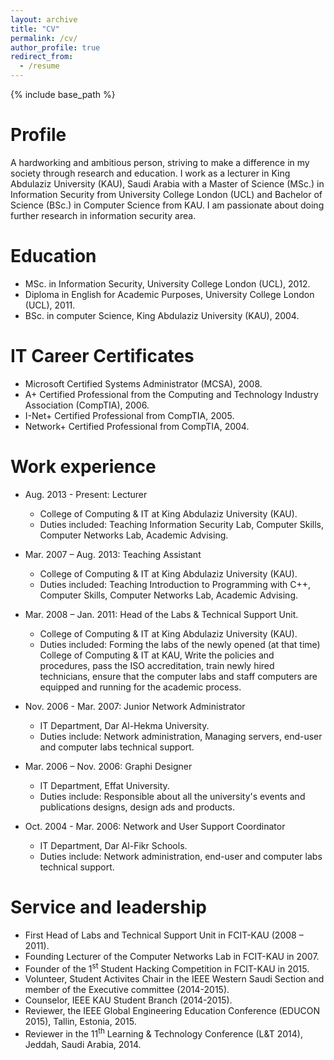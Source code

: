 ```yaml
---
layout: archive
title: "CV"
permalink: /cv/
author_profile: true
redirect_from:
  - /resume
---
```


{% include base_path %}

Profile
======
A hardworking and ambitious person, striving  to make a difference in my society through research and education. I work as a lecturer  in King Abdulaziz University (KAU), Saudi Arabia with a Master of Science (MSc.) in Information Security from University College London (UCL) and Bachelor of Science (BSc.) in Computer Science from KAU. I am passionate about  doing further research in information security area. 

Education
======
* MSc. in Information Security, University College London (UCL), 2012.
* Diploma in English for Academic Purposes, University College London (UCL), 2011.
* BSc. in computer Science, King Abdulaziz University (KAU), 2004.

IT Career Certificates
======
* Microsoft Certified Systems Administrator (MCSA), 2008.
* A+ Certified Professional from the Computing and Technology Industry Association (CompTIA), 2006.
* I-Net+ Certified Professional from CompTIA, 2005.
* Network+ Certified Professional from CompTIA, 2004.

Work experience
======
* Aug. 2013 - Present: Lecturer
  * College of Computing & IT at King Abdulaziz University (KAU).
  * Duties included: Teaching Information Security Lab, Computer Skills, Computer Networks Lab, Academic Advising.

* Mar. 2007 – Aug. 2013: Teaching Assistant
  * College of Computing & IT at King Abdulaziz University (KAU).
  * Duties included: Teaching Introduction to Programming with C++, Computer Skills, Computer Networks Lab, Academic Advising.

* Mar. 2008 – Jan. 2011: Head of the Labs & Technical Support Unit.
  * College of Computing & IT at King Abdulaziz University (KAU).
  * Duties included: Forming the labs of the newly opened (at that time) College of Computing & IT at KAU, Write the policies and procedures, pass the ISO accreditation, train newly hired technicians, ensure that the computer labs and staff computers are equipped and running for the academic process. 

* Nov. 2006 - Mar. 2007: Junior Network Administrator
  * IT Department, Dar Al-Hekma University. 
  * Duties include: Network administration, Managing servers, end-user and computer labs technical support.

* Mar. 2006 – Nov. 2006: Graphi Designer
  * IT Department, Effat University. 
  * Duties include: Responsible about all the university's events and publications designs, design ads and products.

* Oct. 2004 - Mar. 2006: Network and User Support Coordinator  
  * IT Department, Dar Al-Fikr Schools. 
  * Duties include: Network administration, end-user and computer labs technical support.
  
Service and leadership
======
* First Head of Labs  and Technical Support Unit in FCIT-KAU (2008 – 2011).
* Founding Lecturer of the Computer Networks Lab in FCIT-KAU in 2007.
* Founder of the 1<sup>st</sup> Student Hacking Competition in FCIT-KAU in 2015.
* Volunteer, Student Activites Chair in the IEEE Western Saudi Section and member of the Executive committee (2014-2015).
* Counselor, IEEE KAU Student Branch (2014-2015).
* Reviewer, the IEEE Global Engineering Education Conference (EDUCON 2015), Tallin, Estonia, 2015.
* Reviewer in the 11<sup>th</sup> Learning & Technology Conference (L&T 2014), Jeddah, Saudi Arabia, 2014.
